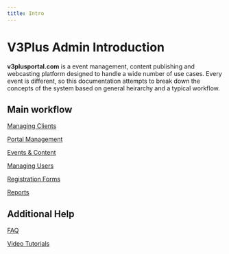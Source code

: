 ```yaml
---
title: Intro
---
```


# V3Plus Admin Introduction

**v3plusportal.com** is a event management, content publishing and webcasting platform designed to handle a wide number of use cases. 
Every event is different, so this documentation attempts to break down the concepts of the system based on general heirarchy 
and a typical workflow.

## Main workflow
[Managing Clients](/admin/clients/)  

[Portal Management](/admin/portals/)  

[Events & Content](/admin/events-and-content/)  

[Managing Users](/admin/users/)  

[Registration Forms](/admin/registration-forms/)  

[Reports](/admin/reports/)  

## Additional Help

[FAQ](/admin/faq/)  

[Video Tutorials](/admin/tutorial-videos/)

